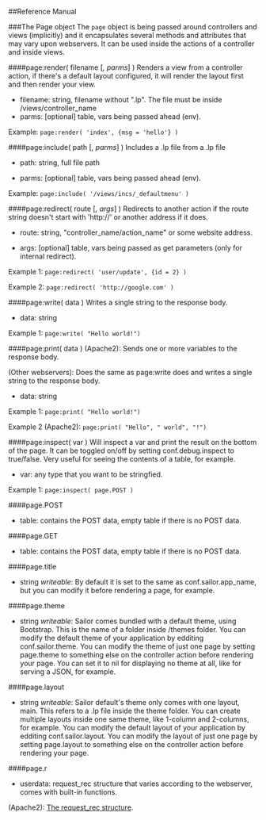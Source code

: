 ##Reference Manual

###The Page object
The `page` object is being passed around controllers and views (implicitly) and it encapsulates several methods and attributes that may vary upon webservers. It can be used inside the actions of a controller and inside views.

####page:render( filename [*, parms*] )
Renders a view from a controller action, if there's a default layout configured, it will render the layout first and then render your view.
* filename: string, filename without ".lp". The file must be inside /views/controller_name
* parms: [optional] table, vars being passed ahead (env).

Example: `page:render( 'index', {msg = 'hello'} )`

####page:include( path [*, parms*] )
Includes a .lp file from a .lp file

 * path: string, full file path
 
 * parms: [optional] table, vars being passed ahead (env).

Example: `page:include( '/views/incs/_defaultmenu' )`

####page:redirect( route [*, args*] )
Redirects to another action if the route string doesn't start with 'http://' or another address if it does.
 
 * route: string, "controller_name/action_name" or some website address.
 
 * args: [optional] table, vars being passed as get parameters (only for internal redirect).

Example 1: `page:redirect( 'user/update', {id = 2} )`

Example 2: `page:redirect( 'http://google.com' )`

####page:write( data )
Writes a single string to the response body.

 * data: string

Example 1: `page:write( "Hello world!")`

####page:print( data )
(Apache2): Sends one or more variables to the response body.

(Other webservers): Does the same as page:write does and writes a single string to the response body.

 * data: string

Example 1: `page:print( "Hello world!")`

Example 2 (Apache2): `page:print( "Hello", " world", "!")`

####page:inspect( var )
Will inspect a var and print the result on the bottom of the page. It can be toggled on/off by setting conf.debug.inspect to true/false. Very useful for seeing the contents of a table, for example.
* var: any type that you want to be stringfied.

Example 1: `page:inspect( page.POST )`

####page.POST
* table: contains the POST data, empty table if there is no POST data.

####page.GET
* table: contains the POST data, empty table if there is no POST data.

####page.title
* string *writeable*: By default it is set to the same as conf.sailor.app_name, but you can modify it before rendering a page, for example.

####page.theme 
* string *writeable*: Sailor comes bundled with a default theme, using Bootstrap. This is the name of a folder inside /themes folder. You can modify the default theme of your application by edditing conf.sailor.theme. You can modify the theme of just one page by setting page.theme to something else on the controller action before rendering your page. You can set it to nil for displaying no theme at all, like for serving a JSON, for example.

####page.layout
 * string *writeable*: Sailor default's theme only comes with one layout, main. This refers to a .lp file inside the theme folder. You can create multiple layouts inside one same theme, like 1-column and 2-columns, for example.  You can modify the default layout of your application by edditing conf.sailor.layout. You can modify the layout of just one page by setting page.layout to something else on the controller action before rendering your page.

####page.r
 * userdata: request_rec structure that varies according to the webserver, comes with built-in functions.

(Apache2): [The request_rec structure](http://modlua.org/api/request).
